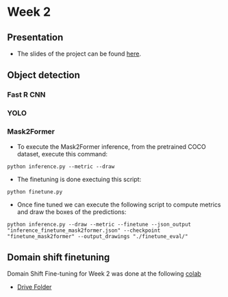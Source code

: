 # Week 2

## Presentation

- The slides of the project can be found [here](https://docs.google.com/presentation/d/1_Z6B1suaqjK-kdclQK2QIehBfXtvoAQn_MPRYKhfwC4/edit#slide=id.g33e8f63fe75_0_826).

## Object detection

### Fast R CNN

### YOLO

### Mask2Former

- To execute the Mask2Former inference, from the pretrained COCO dataset, execute this command:

```
python inference.py --metric --draw
```

- The finetuning is done exectuing this script:

```
python finetune.py
```

- Once fine tuned we can execute the following script to compute metrics and draw the boxes of the predictions:

```
python inference.py --draw --metric --finetune --json_output "inference_finetune_mask2former.json" --checkpoint "finetune_mask2former" --output_drawings "./finetune_eval/"
```

## Domain shift finetuning

Domain Shift Fine-tuning for Week 2 was done at the following [colab](https://colab.research.google.com/drive/19s8xXQVHBhcCaD2LrAUYnrAQzIym8kEJ?usp=sharing)

- [Drive Folder](https://drive.google.com/drive/folders/1vQn0S-rXAk5gnBBx8cXdHkwzjXkMJdLE?usp=sharing)
